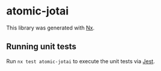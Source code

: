 # atomic-jotai

This library was generated with [Nx](https://nx.dev).

## Running unit tests

Run `nx test atomic-jotai` to execute the unit tests via [Jest](https://jestjs.io).
